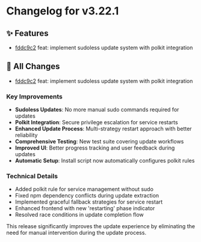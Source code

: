 # Changelog for v3.22.1

## ✨ Features
- [fddc9c2](https://github.com/rcourtman/pulse/commit/fddc9c2) feat: implement sudoless update system with polkit integration

## 🔄 All Changes
- [fddc9c2](https://github.com/rcourtman/pulse/commit/fddc9c2) feat: implement sudoless update system with polkit integration

### Key Improvements
- **Sudoless Updates**: No more manual sudo commands required for updates
- **Polkit Integration**: Secure privilege escalation for service restarts  
- **Enhanced Update Process**: Multi-strategy restart approach with better reliability
- **Comprehensive Testing**: New test suite covering update workflows
- **Improved UI**: Better progress tracking and user feedback during updates
- **Automatic Setup**: Install script now automatically configures polkit rules

### Technical Details
- Added polkit rule for service management without sudo
- Fixed npm dependency conflicts during update extraction
- Implemented graceful fallback strategies for service restart
- Enhanced frontend with new 'restarting' phase indicator
- Resolved race conditions in update completion flow

This release significantly improves the update experience by eliminating the need for manual intervention during the update process.